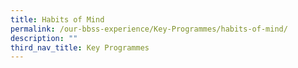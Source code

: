 ```yaml
---
title: Habits of Mind
permalink: /our-bbss-experience/Key-Programmes/habits-of-mind/
description: ""
third_nav_title: Key Programmes
---
```

